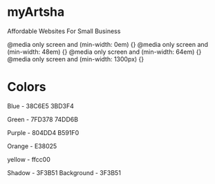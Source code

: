 # myArtsha
 
Affordable Websites For Small Business 




@media only screen and (min-width: 0em) {}
@media only screen and (min-width: 48em) {}
@media only screen and (min-width: 64em) {}
@media only screen and (min-width: 1300px) {}


# Colors 
Blue - 38C6E5
       3BD3F4

Green - 7FD378
        74DD6B

Purple - 804DD4
         B591F0
         
Orange - E38025

yellow - ffcc00


Shadow - 3F3B51
Background - 3F3B51